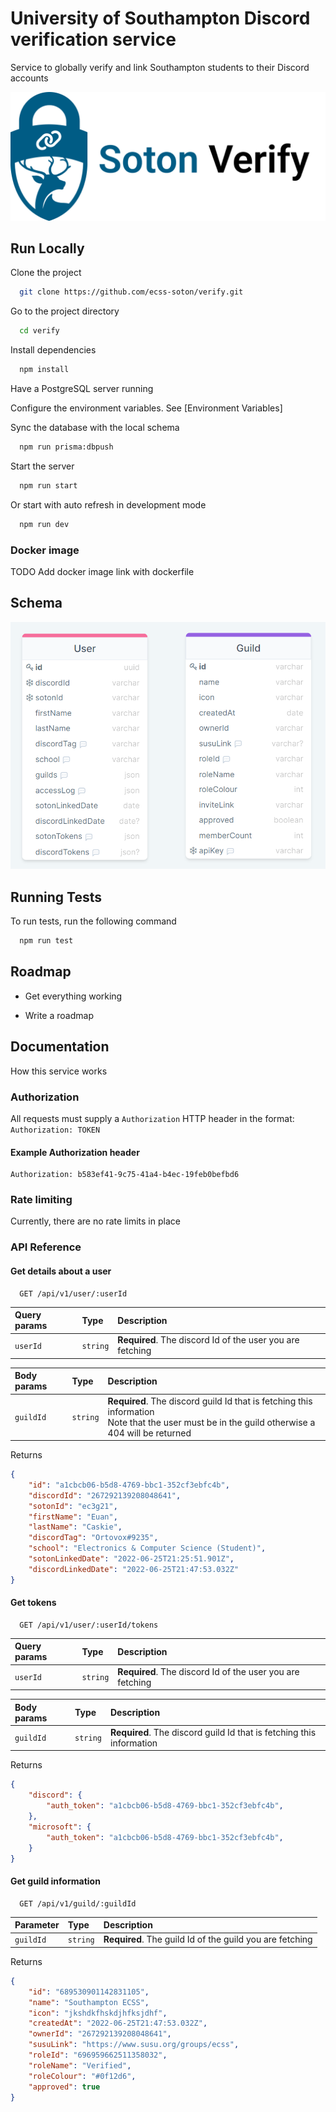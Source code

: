 # University of Southampton Discord verification service
Service to globally verify and link Southampton students to their Discord accounts

![Soton verify logo](assets/soton-verify.png "Test")

## Run Locally

Clone the project

```bash
  git clone https://github.com/ecss-soton/verify.git
```

Go to the project directory

```bash
  cd verify
```

Install dependencies

```bash
  npm install
```

Have a PostgreSQL server running

Configure the environment variables. See [Environment Variables]

Sync the database with the local schema

```bash
  npm run prisma:dbpush
```

Start the server

```bash
  npm run start
```

Or start with auto refresh in development mode

```bash
  npm run dev
```

### Docker image

TODO Add docker image link with dockerfile

## Schema

![Database Schema](assets/schema.png)

## Running Tests

To run tests, run the following command

```bash
  npm run test
```

## Roadmap

- Get everything working

- Write a roadmap

## Documentation

How this service works

### Authorization

All requests must supply a `Authorization` HTTP header in the format: `Authorization: TOKEN`

#### Example Authorization header

```
Authorization: b583ef41-9c75-41a4-b4ec-19feb0befbd6
```

### Rate limiting

Currently, there are no rate limits in place

### API Reference

#### Get details about a user

```http
  GET /api/v1/user/:userId
```

| Query params    | Type     | Description                                                                                                                                         |
|:----------------|:---------|:----------------------------------------------------------------------------------------------------------------------------------------------------|
| `userId`        | `string` | **Required**. The discord Id of the user you are fetching                                                                                           |

| Body params     | Type     | Description                                                                                                                                         |
|:----------------|:---------|:----------------------------------------------------------------------------------------------------------------------------------------------------|
| `guildId`       | `string` | **Required**. The discord guild Id that is fetching this information <br/> Note that the user must be in the guild otherwise a 404 will be returned |

Returns

```json
{
    "id": "a1cbcb06-b5d8-4769-bbc1-352cf3ebfc4b",
    "discordId": "267292139208048641",
    "sotonId": "ec3g21",
    "firstName": "Euan",
    "lastName": "Caskie",
    "discordTag": "Ortovox#9235",
    "school": "Electronics & Computer Science (Student)",
    "sotonLinkedDate": "2022-06-25T21:25:51.901Z",
    "discordLinkedDate": "2022-06-25T21:47:53.032Z"
}
```

#### Get tokens 

```http
  GET /api/v1/user/:userId/tokens
```

| Query params | Type     | Description                                                          |
|:-------------|:---------|:---------------------------------------------------------------------|
| `userId`     | `string` | **Required**. The discord Id of the user you are fetching            |

| Body params | Type     | Description                                                          |
|:------------|:---------|:---------------------------------------------------------------------|
| `guildId`   | `string` | **Required**. The discord guild Id that is fetching this information |

Returns

```json
{
    "discord": {
        "auth_token": "a1cbcb06-b5d8-4769-bbc1-352cf3ebfc4b",
    },
    "microsoft": {
        "auth_token": "a1cbcb06-b5d8-4769-bbc1-352cf3ebfc4b",
    }
}
```

#### Get guild information

```http
  GET /api/v1/guild/:guildId
```

| Parameter | Type     | Description                                              |
|:----------|:---------|:---------------------------------------------------------|
| `guildId` | `string` | **Required**. The guild Id of the guild you are fetching |

Returns

```json
{
    "id": "689530901142831105",
    "name": "Southampton ECSS",
    "icon": "jkshdkfhskdjhfksjdhf",
    "createdAt": "2022-06-25T21:47:53.032Z",
    "ownerId": "267292139208048641",
    "susuLink": "https://www.susu.org/groups/ecss",
    "roleId": "696959662511358032",
    "roleName": "Verified",
    "roleColour": "#0f12d6",
    "approved": true
}
```